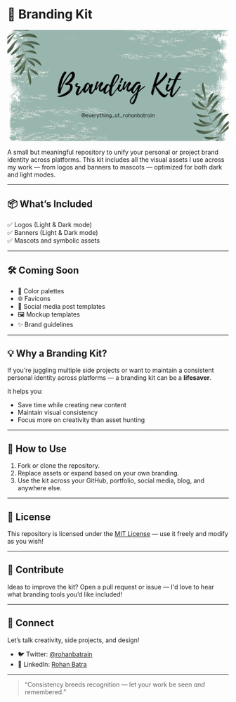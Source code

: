 # 🚀 Branding Kit

![Embed](Branding-Kit/Banners/Universal/banner.png)

A small but meaningful repository to unify your personal or project brand identity across platforms. This kit includes all the visual assets I use across my work — from logos and banners to mascots — optimized for both dark and light modes.

---

## 📦 What’s Included

✅ Logos (Light & Dark mode)  
✅ Banners (Light & Dark mode)  
✅ Mascots and symbolic assets  

---

## 🛠️ Coming Soon

- 🎨 Color palettes  
- 🌐 Favicons  
- 📱 Social media post templates  
- 🖼️ Mockup templates  
- ✨ Brand guidelines  

---

## 💡 Why a Branding Kit?

If you're juggling multiple side projects or want to maintain a consistent personal identity across platforms — a branding kit can be a **lifesaver**.

It helps you:
- Save time while creating new content
- Maintain visual consistency
- Focus more on creativity than asset hunting

---

## 🧠 How to Use

1. Fork or clone the repository.
2. Replace assets or expand based on your own branding.
3. Use the kit across your GitHub, portfolio, social media, blog, and anywhere else.

---

## 📄 License

This repository is licensed under the [MIT License](./LICENSE) — use it freely and modify as you wish!

---

## 🤝 Contribute

Ideas to improve the kit? Open a pull request or issue — I'd love to hear what branding tools you’d like included!

---

## 🔗 Connect

Let’s talk creativity, side projects, and design!

- 🐦 Twitter: [@rohanbatrain](https://twitter.com/rohanbatrain)  
- 💼 LinkedIn: [Rohan Batra](https://linkedin.com/in/rohanbatrain)

---

> “Consistency breeds recognition — let your work be seen *and* remembered.”

